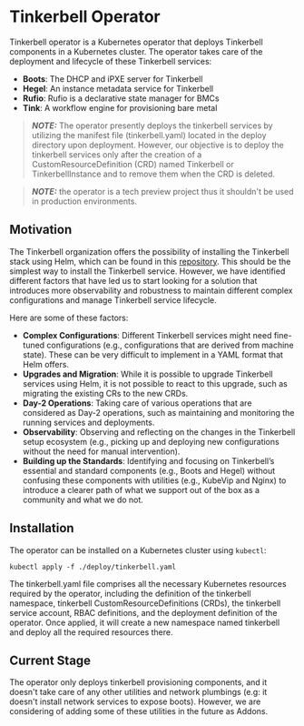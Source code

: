 # Tinkerbell Operator

Tinkerbell operator is a Kubernetes operator that deploys Tinkerbell components in a Kubernetes cluster. The operator takes care of 
the deployment and lifecycle of these Tinkerbell services: 

- **Boots**: The DHCP and iPXE server for Tinkerbell
- **Hegel**: An instance metadata service for Tinkerbell
- **Rufio**: Rufio is a declarative state manager for BMCs
- **Tink**: A workflow engine for provisioning bare metal

> **_NOTE:_** The operator presently deploys the tinkerbell services by utilizing the manifest file (tinkerbell.yaml) 
> located in the deploy directory upon deployment. However, our objective is to deploy the tinkerbell services only
> after the creation of a CustomResourceDefinition (CRD) named Tinkerbell or TinkerbellInstance and to remove them 
> when the CRD is deleted.

> **_NOTE:_** the operator is a tech preview project thus it shouldn't be used in production environments. 

## Motivation
The Tinkerbell organization offers the possibility of installing the Tinkerbell stack using Helm, which can be found in
this [repository](https://github.com/tinkerbell/charts). This should be the simplest way to install the Tinkerbell service. However, we have identified different 
factors that have led us to start looking for a solution that introduces more observability and robustness to maintain 
different complex configurations and manage Tinkerbell service lifecycle.

Here are some of these factors:

- **Complex Configurations**: Different Tinkerbell services might need fine-tuned configurations (e.g., configurations that 
are derived from machine state). These can be very difficult to implement in a YAML format that Helm offers.
- **Upgrades and Migration**: While it is possible to upgrade Tinkerbell services using Helm, it is not possible to react to 
this upgrade, such as migrating the existing CRs to the new CRDs.
- **Day-2 Operations**: Taking care of various operations that are considered as Day-2 operations, such as maintaining and 
monitoring the running services and deployments.
- **Observability**: Observing and reflecting on the changes in the Tinkerbell setup ecosystem (e.g., picking up and deploying 
new configurations without the need for manual intervention).
- **Building up the Standards**: Identifying and focusing on Tinkerbell’s essential and standard components (e.g., Boots and Hegel) 
without confusing these components with utilities (e.g., KubeVip and Nginx) to introduce a clearer path of what we support 
out of the box as a community and what we do not.

## Installation
The operator can be installed on a Kubernetes cluster using `kubectl`:

```shell
kubectl apply -f ./deploy/tinkerbell.yaml
```

The tinkerbell.yaml file comprises all the necessary Kubernetes resources required by the operator, including the definition
of the tinkerbell namespace, tinkerbell CustomResourceDefinitions (CRDs), the tinkerbell service account, RBAC definitions, 
and the deployment definition of the operator. Once applied, it will create a new namespace named tinkerbell and deploy 
all the required resources there.

## Current Stage
The operator only deploys tinkerbell provisioning components, and it doesn't take care of any other utilities and network plumbings
(e.g: it doesn't install network services to expose boots). However, we are considering of adding some of these utilities in
the future as Addons.
